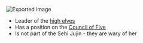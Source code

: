 ![Exported image](Exported%20image%2020240830122633-0.png)

- Leader of the [high elves](Verdalar%20–%20High%20Elves.md)
- Has a position on the [Council of Five](Council%20of%20Five.md)
- Is not part of the Sehi Jujin - they are wary of her
